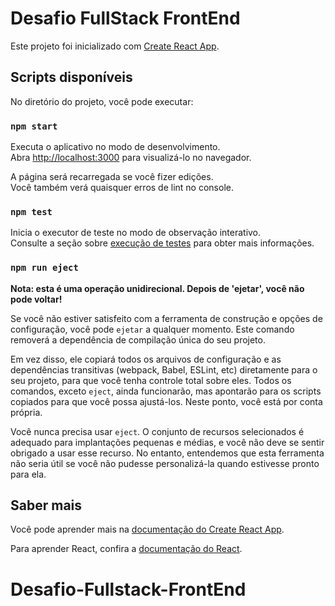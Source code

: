 # Desafio FullStack FrontEnd

Este projeto foi inicializado com [Create React App](https://github.com/facebook/create-react-app).

## Scripts disponíveis

No diretório do projeto, você pode executar:

### `npm start`

Executa o aplicativo no modo de desenvolvimento.\
Abra [http://localhost:3000](http://localhost:3000) para visualizá-lo no navegador.

A página será recarregada se você fizer edições.\
Você também verá quaisquer erros de lint no console.

### `npm test`

Inicia o executor de teste no modo de observação interativo.\
Consulte a seção sobre [execução de testes](https://facebook.github.io/create-react-app/docs/running-tests) para obter mais informações.


### `npm run eject`

**Nota: esta é uma operação unidirecional. Depois de 'ejetar', você não pode voltar!**

Se você não estiver satisfeito com a ferramenta de construção e opções de configuração, você pode `ejetar` a qualquer momento. Este comando removerá a dependência de compilação única do seu projeto.

Em vez disso, ele copiará todos os arquivos de configuração e as dependências transitivas (webpack, Babel, ESLint, etc) diretamente para o seu projeto, para que você tenha controle total sobre eles. Todos os comandos, exceto `eject`, ainda funcionarão, mas apontarão para os scripts copiados para que você possa ajustá-los. Neste ponto, você está por conta própria.

Você nunca precisa usar `eject`. O conjunto de recursos selecionados é adequado para implantações pequenas e médias, e você não deve se sentir obrigado a usar esse recurso. No entanto, entendemos que esta ferramenta não seria útil se você não pudesse personalizá-la quando estivesse pronto para ela.

## Saber mais

Você pode aprender mais na [documentação do Create React App](https://facebook.github.io/create-react-app/docs/getting-started).

Para aprender React, confira a [documentação do React](https://reactjs.org/).
# Desafio-Fullstack-FrontEnd
